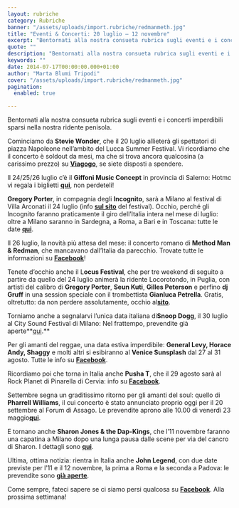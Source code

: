 ```yaml
---
layout: rubriche
category: Rubriche
banner: "/assets/uploads/import.rubriche/redmanmeth.jpg"
title: "Eventi & Concerti: 20 luglio – 12 novembre"
excerpt: "Bentornati alla nostra consueta rubrica sugli eventi e i concerti imperdibili sparsi nella nostra ridente penisola. Cominciamo da Stevie Wonder, che il 20 luglio allieterà gli spettatori di piazza Napoleone nell’ambito del Lucca Summer Festival. Vi ricordiamo che il concerto è soldout da mesi, ma che si trova ancora qualcosina (a carissimo prezzo) su Viagogo, [&hellip"
quote: ""
description: "Bentornati alla nostra consueta rubrica sugli eventi e i concerti imperdibili sparsi nella nostra ridente penisola. Cominciamo da Stevie Wonder, che il 20 luglio allieterà gli spettatori di piazza Napoleone nell’ambito del Lucca Summer Festival. Vi ricordiamo che il concerto è soldout da mesi, ma che si trova ancora qualcosina (a carissimo prezzo) su Viagogo, [&hellip"
keywords: ""
date: 2014-07-17T00:00:00.000+01:00
author: "Marta Blumi Tripodi"
cover: "/assets/uploads/import.rubriche/redmanmeth.jpg"
pagination:
  enabled: true

---
```


[](https://hotmc.com/wp-content/uploads/2014/07/redmanmeth.jpg)

Bentornati alla nostra consueta rubrica sugli eventi e i concerti imperdibili sparsi nella nostra ridente penisola.

Cominciamo da **Stevie Wonder**, che il 20 luglio allieterà gli spettatori di piazza Napoleone nell’ambito del Lucca Summer Festival. Vi ricordiamo che il concerto è soldout da mesi, ma che si trova ancora qualcosina (a carissimo prezzo) su [**Viagogo**](http://www.viagogo.it/ "http://www.viagogo.it/"), se siete disposti a spendere.

Il 24/25/26 luglio c’è il **Giffoni Music Concept** in provincia di Salerno: Hotmc vi regala i biglietti [**qui**](https://hotmc.com/competition-giffoni-music-concept-vinci-i-biglietti-per-tutti-i-concerti-rap/ "http://hotmc.com/competition-giffoni-music-concept-vinci-i-biglietti-per-tutti-i-concerti-rap/"), non perdeteli!

**Gregory Porter**, in compagnia degli **Incognito**, sarà a Milano al festival di Villa Arconati il 24 luglio (info **[sul sito](http://www.festivalarconati.com/index.php/artisti/incognito-gregory-porter/ "http://www.festivalarconati.com/index.php/artisti/incognito-gregory-porter/")** del festival). Occhio, perché gli Incognito faranno praticamente il giro dell’Italia intera nel mese di luglio: oltre a Milano saranno in Sardegna, a Roma, a Bari e in Toscana: tutte le date [**qui**](http://www.incognito.org.uk/touring "http://www.incognito.org.uk/touring").

Il 26 luglio, la novità più attesa del mese: il concerto romano di **Method Man & Redman**, che mancavano dall’Italia da parecchio. Trovate tutte le informazioni su [**Facebook**](https://www.facebook.com/events/268449880025164/?fref=ts "https://www.facebook.com/events/268449880025164/?fref=ts")!

Tenete d’occhio anche il L**ocus Festival**, che per tre weekend di seguito a partire da quello del 24 luglio animerà la ridente Locorotondo, in Puglia, con artisti del calibro di **Gregory Porter**, **Seun Kuti**, **Gilles Peterson** e perfino **dj Gruff** in una session speciale con il trombettista **Gianluca Petrella**. Gratis, oltretutto: da non perdere assolutamente, occhio al[**sito**](http://www.locusfestival.it/2014/ "http://www.locusfestival.it/2014/").

Torniamo anche a segnalarvi l’unica data italiana di**Snoop Dogg**, il 30 luglio al City Sound Festival di Milano: Nel frattempo, prevendite già aperte**[qui](http://www.ticketone.it/biglietti.html?affiliate=ITT&fun=search&action=search&doc=search%2Fsearch&detailadoc=erdetaila&detailbdoc=evdetailb&kudoc=artist&sort%5Fby=score&sort%5Fdirection=desc&fuzzy=yes&suchbegriff=Snoop+Dogg "http://www.ticketone.it/biglietti.html?affiliate=ITT&fun=search&action=search&doc=search%2Fsearch&detailadoc=erdetaila&detailbdoc=evdetailb&kudoc=artist&sort_by=score&sort_direction=desc&fuzzy=yes&suchbegriff=Snoop+Dogg").**

Per gli amanti del reggae, una data estiva imperdibile: **General Levy, Horace Andy, Shaggy** e molti altri si esibiranno al **Venice Sunsplash** dal 27 al 31 agosto. Tutte le info su [**Facebook**](https://www.facebook.com/events/228206327383291/?ref=5 "https://www.facebook.com/events/228206327383291/?ref=5").

Ricordiamo poi che torna in Italia anche **Pusha T**, che il 29 agosto sarà al Rock Planet di Pinarella di Cervia: info su [**Facebook**](https://www.facebook.com/events/700222740020067 "https://www.facebook.com/events/700222740020067").

Settembre segna un graditissimo ritorno per gli amanti del soul: quello di **Pharrell Williams**, il cui concerto è stato annunciato proprio oggi per il 20 settembre al Forum di Assago. Le prevendite aprono alle 10.00 di venerdì 23 maggio[**qui**](https://www.livenation.it/ "http://www.livenation.it/").

E tornano anche **Sharon Jones & the Dap-Kings**, che l’11 novembre faranno una capatina a Milano dopo una lunga pausa dalle scene per via del cancro di Sharon. I dettagli sono [**qui**](https://www.facebook.com/dnaconcertieproduzioni/photos/a.185137644864810.40950.141382855906956/752195684825667/?type=1 "https://www.facebook.com/dnaconcertieproduzioni/photos/a.185137644864810.40950.141382855906956/752195684825667/?type=1").

Ultima, ottima notizia: rientra in Italia anche **John Legend**, con due date previste per l’11 e il 12 novembre, la prima a Roma e la seconda a Padova: le prevendite sono [**già aperte**](http://www.ticketone.it/biglietti-john-legend.html?affiliate=ITT&doc=artistPages%2Ftickets&fun=artist&action=tickets&kuid=460706 "http://www.ticketone.it/biglietti-john-legend.html?affiliate=ITT&doc=artistPages%2Ftickets&fun=artist&action=tickets&kuid=460706").

Come sempre, fateci sapere se ci siamo persi qualcosa su [**Facebook**](https://www.facebook.com/hotmcmag "https://www.facebook.com/hotmcmag"). Alla prossima settimana!